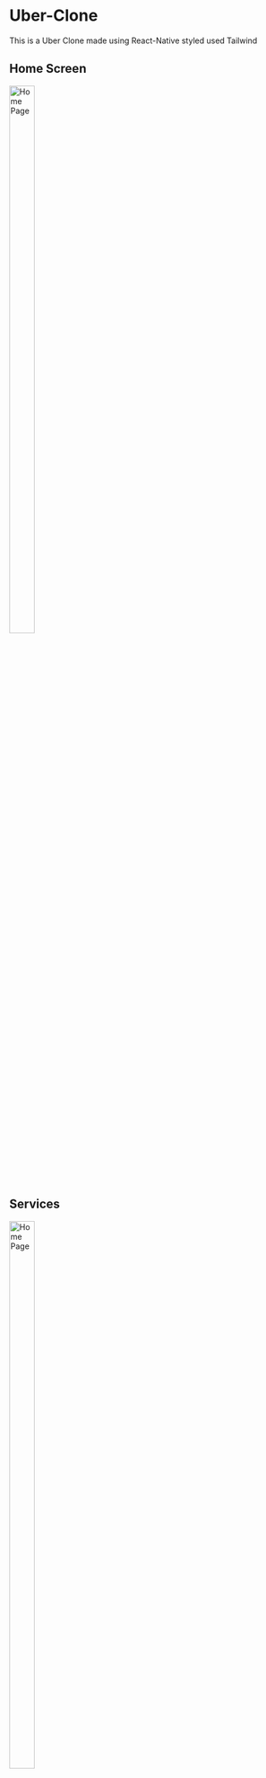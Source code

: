 # Uber-Clone
This is a Uber Clone made using React-Native styled used Tailwind

## Home Screen

<img src="https://i.ibb.co/StFjKqL/Simulator-Screenshot-i-Phone-15-Pro-Max-2024-01-29-at-22-51-22.png" alt="Home Page" width="30%" height="50%">

## Services
<img src="https://i.ibb.co/DpH9VmK/Simulator-Screenshot-i-Phone-15-Pro-Max-2024-01-29-at-22-53-28.png"  alt="Home Page" width="30%" height="50%">

## Activity
<img src="https://i.ibb.co/47qwfqp/Simulator-Screenshot-i-Phone-15-Pro-Max-2024-01-29-at-22-53-35.png" alt="Simulator-Screenshot-i-Phone-15-Pro-Max-2024-01-29-at-22-53-35" alt="Home Page" width="30%" height="50%">

## Account Page
<img src="https://i.ibb.co/qMVT9Z7/Simulator-Screenshot-i-Phone-15-Pro-Max-2024-01-29-at-22-53-38.png" alt="Simulator-Screenshot-i-Phone-15-Pro-Max-2024-01-29-at-22-53-38" alt="Home Page" width="30%" height="50%">
